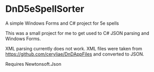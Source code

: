 # DnD5eSpellSorter
A simple Windows Forms and C# project for 5e spells

This was a small project for me to get used to C# JSON parsing and Windows Forms.

XML parsing currently does not work. XML files were taken from https://github.com/ceryliae/DnDAppFiles and converted to JSON.

Requires Newtonsoft.Json